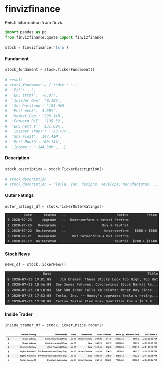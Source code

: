 # finvizfinance

Fetch information from finviz

```python
import pandas as pd
from finvizfinance.quote import finvizfinance

stock = finvizfinance('tsla')
```

#### Fundament
```python
stock_fundament = stock.TickerFundament()

# result
# stock_fundament = {'Index': '-',
#  'P/E': '-',
#  'EPS (ttm)': '-0.87',
#  'Insider Own': '0.10%',
#  'Shs Outstand': '183.00M',
#  'Perf Week': '3.00%',
#  'Market Cap': '295.14B',
#  'Forward P/E': '135.32',
#  'EPS next Y': '131.09%',
#  'Insider Trans': '-33.47%',
#  'Shs Float': '147.41M',
#  'Perf Month': '60.14%',
#  'Income': '-144.30M',...}
```

#### Description
```python
stock_description = stock.TickerDescription()

# stock_description
# stock_description = 'Tesla, Inc. designs, develops, manufactures, ...'
```

#### Outer Ratings
```python
outer_ratings_df = stock.TickerOuterRatings()
``` 
![Outer Ratings example](asset/outer_rating.png)
#### Stock News
```python
news_df = stock.TickerNews()
```
![news example](asset/news.png)

#### Inside Trader
```python
inside_trader_df = stock.TickerInsideTrader()
```
![insider trader example](asset/insider_trader.png)


